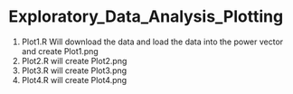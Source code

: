 # Exploratory_Data_Analysis_Plotting

1. Plot1.R Will download the data and load the data into the power vector and create Plot1.png
2. Plot2.R will create Plot2.png
3. Plot3.R will create Plot3.png
4. Plot4.R will create Plot4.png
